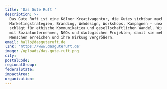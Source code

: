 ```yaml
---
title: 'Das Gute Ruft '
description: >-
  Das Gute Ruft ist eine Kölner Kreativagentur, die Gutes sichtbar macht.
  Marketingstrategien, Branding, Webdesign, Workshops, Kampagnen – unser Herz
  schlägt für ethische Kommunikation und gesellschaftlichen Wandel. Wir arbeiten
  mit Sozialunternehmen, NGOs und ökologischen Projekten, damit sie mehr
  Menschen erreichen und ihre Wirkung vergrößern. 
email: hallo@dasguteruft.de
link: 'https://www.dasguteruft.de'
image: /uploads/das-gute-ruft.png
city:
postalCode:
regionalGroup:
federalState:
impactArea:
organization:
---
```



